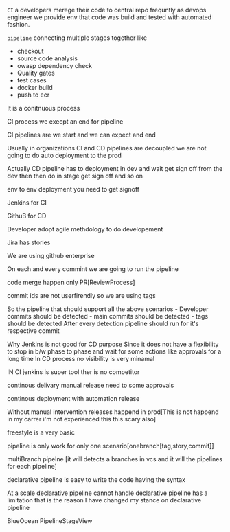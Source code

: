 `CI`  a developers merege their code to central repo frequntly as devops engineer we provide env that code was build and tested with automated fashion.


`pipeline` connecting multiple stages together like
- checkout
- source code analysis
- owasp dependency check
- Quality gates
- test cases
- docker build 
- push to ecr

It is a conitnuous process

CI process we execpt an end for pipeline

CI pipelines are we start and we can expect and end 

Usually in organizations CI and CD pipelines are decoupled we are not going to do auto deployment to the prod

Actually CD pipeline has to deployment in dev and wait get sign off from the dev then then do in stage get sign off  and so on 

env to env deployment you need to get signoff 

Jenkins for CI

GithuB for CD

Developer adopt agile methdology to do developement

Jira has stories 

We are using github enterprise 

On each and every commint we are going to run the pipeline

code merge happen only PR[ReviewProcess]

commit ids are not userfirendly so we are using tags

So the pipeline that should support all the above scenarios 
    - Developer commits should be detected 
    - main commits should be detected
    - tags should be detected
After every detection pipeline should run for it's respective commit

Why Jenkins is not good for CD purpose
Since it does not have a flexibility to stop in b/w phase to phase and wait for some actions like approvals for a long time
In CD process no visibility is very minamal

IN CI jenkins is super tool ther is no competitor

continous delivary
manual release need to some approvals 

continous deployment
with automation release

Without manual intervention releases happend in prod[This is not happend in my carrer i'm not experienced this this scary also]

freestyle is a very basic

pipeline is only work for only one scenario[onebranch[tag,story,commit]]

multiBranch pipelne [it will detects a branches in vcs and it will the pipelines for each pipeline]

declarative pipeline is easy to write the code having the syntax

At a scale declarative pipeline cannot handle declarative pipeline has a limitation that is the reason I have changed my stance on declarative pipeline 

BlueOcean
PipelineStageView




